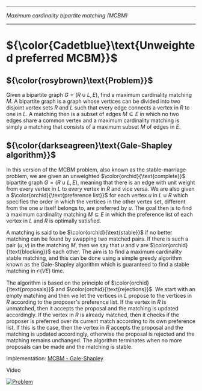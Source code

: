 _______________________________________________
*Maximum cardinality bipartite matching (MCBM)*
_______________________________________________

# ${\color{Cadetblue}\text{Unweighted preferred MCBM}}$

## ${\color{rosybrown}\text{Problem}}$

Given a bipartite graph $G = (R \cup L, E)$, find a maximum cardinality matching $M$. A bipartite graph is a graph whose vertices can be divided into two disjoint vertex sets $R$ and $L$ such that every edge connects a vertex in $R$ to one in $L$. A matching then is a subset of edges $M \subseteq E$ in which no two edges share a common vertex and a maximum cardinality matching is simply a matching that consists of a maximum subset $M$ of edges in $E$.

## ${\color{darkseagreen}\text{Gale-Shapley algorithm}}$

In this version of the MCBM problem, also known as the stable-marriage problem, we are given an unweighted $\color{orchid}{\text{complete}}$ bipartite graph $G = (R \cup L, E)$, meaning that there is an edge with unit weight from every vertex in $L$ to every vertex in $R$ and vice versa. We are also given a $\color{orchid}{\text{preference list}}$ for each vertex $u$ in $L \cup R$ which specifies the order in which the vertices in the other vertex set, different from the one $u$ itself belongs to, are preferred by $u$. The goal then is to find a maximum cardinality matching $M \subseteq E$ in which the preference list of each vertex in $L$ and $R$ is optimally satisfied.  

A matching is said to be $\color{orchid}{\text{stable}}$ if no better matching can be found by swapping two matched pairs. If there is such a pair $(u, v)$ in the matching $M$, then we say that $u$ and $v$ are $\color{orchid}{\text{blocking}}$ each other. The aim is to find a maximum cardinality stable matching, and this can be done using a simple greedy algorithm known as the Gale-Shapley algorithm which is guaranteed to find a stable matching in $\mathcal{O}{(VE)}$ time.

The algorithm is based on the principle of $\color{orchid}{\text{proposals}}$ and $\color{orchid}{\text{rejections}}$. We start with an empty matching and then we let the vertices in $L$ propose to the vertices in $R$ according to the proposer's preference list. If the vertex in $R$ is unmatched, then it accepts the proposal and the matching is updated accordingly. If the vertex in $R$ is already matched, then it checks if the proposer is preferred over its current match according to its own preference list. If this is the case, then the vertex in $R$ accepts the proposal and the matching is updated accordingly, otherwise the proposal is rejected and the matching remains unchanged. The algorithm terminates when no more proposals can be made and the matching is stable.

Implementation: [MCBM - Gale-Shapley](https://github.com/pl3onasm/AADS/blob/main/algorithms/graphs/MCBM-gale-shapley/gale-shapley.c)

Video

[![Problem](https://img.youtube.com/vi/RLOWSkL-V8M/0.jpg)](https://www.youtube.com/watch?v=RLOWSkL-V8M)
